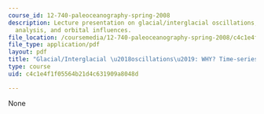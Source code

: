 ```yaml
---
course_id: 12-740-paleoceanography-spring-2008
description: Lecture presentation on glacial/interglacial oscillations, Fourier time-series
  analysis, and orbital influences.
file_location: /coursemedia/12-740-paleoceanography-spring-2008/c4c1e4f1f05564b21d4c631909a8048d_lec06_slide.pdf
file_type: application/pdf
layout: pdf
title: "Glacial/Interglacial \u2018oscillations\u2019: WHY? Time-series analysis"
type: course
uid: c4c1e4f1f05564b21d4c631909a8048d

---
```

None